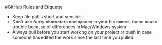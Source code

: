 #GitHub Rules and Etiquette

- Keep file paths short and sensible.
- Don’t use funky characters and spaces in your file names, these cause trouble because of differences in Mac/Windows system
- Always pull before you start working on your project or push in case someone has edited the work since the last time you pulled.
